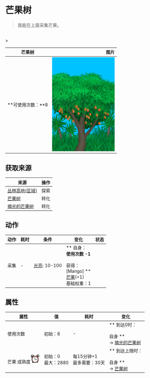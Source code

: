 # 芒果树  
> 我能在上面采集芒果。  
<br>  
>   
  
  芒果树  |   图片   
 ----  |  ----:   
 **可使用次数：**8  |  <img decoding="async" src="Sprite/MangoTree.png" href="a.md" style="max-width:300px;max-height:300px;">   
  
## 获取来源  
来源  |  操作  
----  |  ----  
[丛林高地(区域)](JungleHighlands.md)  |  探索  
[芒果树](MangoTree.md)  |  转化  
[摘光的芒果树](MangoTreeCleared.md)  |  转化  
## 动作  
动作  |  耗时  |  条件  |  变化  |  状态  
----  |  ----  |  ----  |  ----  |  ----  
采集<br>  |  -  |  [光亮](Light.md): 10-100  |  ** 自身：**<br>使用次数  -1<br><br>** 获得： **<br>** [Mango]  **<br>  [芒果](Mango.md)(+1)<br>基础权重：1  |    
## 属性   
属性  |  值  |  耗时  |  变化  
----  |  ----  |  ----  |  ----  
使用次数  |  初始：8  |  -  |  ** 到达0时： **<br><br>** 自身 **<br>→ [摘光的芒果树](MangoTreeCleared.md)  
芒果 成熟度<img decoding="async" src="Sprite/AlarmClock.png" href="a.md" style="max-width:30px;max-height:30px;">  |  初始：0<br>最大：2880  |  每15分钟+1<br>最多需要：30天  |  ** 到达上限时： **<br><br>** 自身 **<br>→ [芒果树](MangoTree.md)  


<script>document.title="芒果树 - 卡牌生存百科 Card Survival Wiki";</script>
